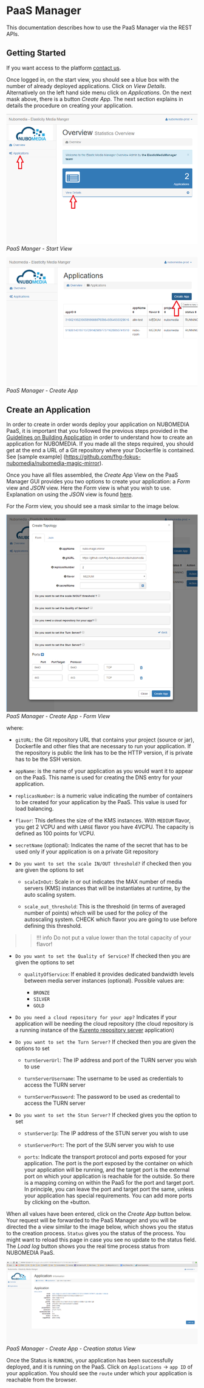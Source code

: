 # PaaS Manager

This documentation describes how to use the PaaS Manager via the REST APIs.

## Getting Started

If you want access to the platform [contact us](mailto:nubomedia-dev@googlegroups.com).

Once logged in, on the start view, you should see a blue box with the number of already deployed applications. Click on *View Details*. Alternatively on the left hand side menu click on *Applications*. On the next mask above, there is a button *Create App*. The next section explains in details the procedure on creating your application.

![PaaS Manager Gui - Start View](../img/paas_manager_gui.png)
*PaaS Manger - Start View*

![PaaS Manager Gui - Start View](../img/paas_manager_gui_create_app.png)
*PaaS Manager - Create App*

## Create an Application

In order to create in order words deploy your application on NUBOMEDIA PaaS, it is important that you followed the previous steps provided in the [Guidelines on Building Application](https://github.com/nubomedia/developer-guidelines/blob/develop/docs/paas/paas-introduction.md) in order to understand how to create an application for NUBOMEDIA. If you made all the steps required, you should get at the end a URL of a Git repository where your Dockerfile is contained. See [sample example] (https://github.com/fhg-fokus-nubomedia/nubomedia-magic-mirror). 

Once you have all files assembled, the *Create App* View on the PaaS Manager GUI provides you two options to create your application: a *Form* view and *JSON* view. Here the *Form* view is what you wish to use. Explanation on using the *JSON* view is found [here](paas-api.md).

For the *Form* view, you should see a mask similar to the image below.

![PaaS Manager Gui - Start View](../img/paas_manager_gui_create_app_form.png)
*PaaS Manager - Create App - Form View*

where:

- ```gitURL```: the Git repository URL that contains your project (source or jar), Dockerfile and other files that are necessary to run your application. If the repository is public the link has to be the HTTP version, if is private has to be the SSH version.

-  ```appName```: is the name of your application as you would want it to appear on the PaaS. This name is used for creating the DNS entry for your application.

- ```replicasNumber```: is a numeric value indicating the number of containers to be created for your application by the PaaS. This value is used for load balancing.

-  ```flavor```:  This defines the size of the KMS instances. With ```MEDIUM``` flavor, you get 2 VCPU and with ```LARGE``` flavor you have 4VCPU. The capacity is defined as 100 points for VCPU.

-  ```secretName``` (optional): Indicates the name of the secret that has to be used only if your application is on a private Git repository

-  ```Do you want to set the scale IN/OUT threshold?``` if checked then you are given the options to set

    - ```scaleInOut```: Scale in or out indicates the MAX number of media servers (KMS) instances that will be instantiates at runtime, by the auto scaling system.

    - ```scale_out_threshold```: This is the threshold (in terms of averaged number of points) which will be used for the policy of the autoscaling system. CHECK which flavor you are going to use before defining this threshold. 

>>!!! info
    Do not put a value lower than the total capacity of your flavor!

- ```Do you want to set the Quality of Service?``` If checked then you are given the options to set

    - ```qualityOfService```:  If enabled it provides dedicated bandwidth levels between media server instances (optional). Possible values are:

	    - ```BRONZE```
	    - ```SILVER```
	    - ```GOLD```

- ```Do you need a cloud repository for your app?``` Indicates if your application will be needing the cloud repository (the cloud repository is a running instance of the [Kurento repository server](http://doc-kurento-repository.readthedocs.org/en/latest/server.html) application)

- ```Do you want to set the Turn Server?``` If checked then you are given the options to set

    - ```turnServerUrl```: The IP address and port of the TURN server you wish to use

    - ```turnServerUsername```: The username to be used as credentials to access the TURN server

    - ```turnServerPassword```: The password to be used as credentail to access the TURN server

- ```Do you want to set the Stun Server?``` If checked gives you the option to set

    - ```stunServerIp```: The IP address of the STUN server you wish to use

    - ```stunServerPort```: The port of the SUN server you wish to use

    - ```ports```: Indicate the transport protocol and ports exposed for your application. The port is the port exposed by the container on which  your application will be running, and the target port is the external port on which your application is reachable for the outside. So there is a mapping coming on within the PaaS for the port and target port. In principle, you can leave the port and target port the same, unless your application has special requirements. You can add more ports by clicking on the ```+```button.

When all values have been entered, click on the *Create App* button below. Your request will be forwarded to the PaaS Manager and you will be directed the a view similar to the image below, which shows you the status to the creation process. ```Status``` gives you the status of the process. You might want to reload this page in case you see no update to the status field. The *Load log* button shows you the real time process status from NUBOMEDIA PaaS.

![PaaS Manager Gui - Start View](../img/deployed_application.png)
*PaaS Manager - Create App - Creation status View*

Once the Status is ```RUNNING```, your application has been successfully deployed, and it is running on the PaaS. Click on  ```Applications``` -> ```app ID``` of your application. You should see the ```route``` under which your application is reachable from the browser. 
